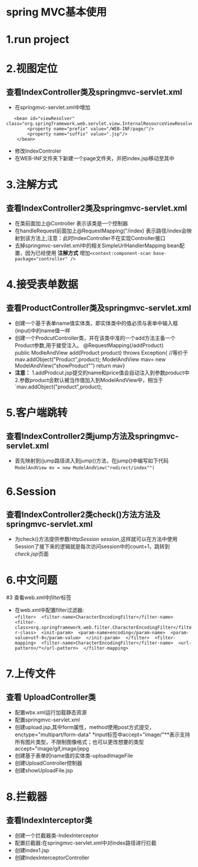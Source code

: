 # spring MVC基本使用
# 1.run project
# 2.视图定位
## 查看IndexController类及springmvc-servlet.xml
- 在springmvc-servlet.xml中增加
```
   <bean id="viewResolver" class="org.springframework.web.servlet.view.InternalResourceViewResolver">
        <property name="prefix" value="/WEB-INF/page/"/>
        <property name="suffix" value=".jsp"/>
    </bean>
```
- 修改IndexControler
- 在WEB-INF文件夹下新建一个page文件夹，并把index.jsp移动至其中

# 3.注解方式
## 查看IndexController2类及springmvc-servlet.xml
- 在类前面加上@Controller 表示该类是一个控制器
- 在handleRequest前面加上@RequestMapping("/index)
  表示路径/index会映射到该方法上,注意：此时IndexController不在实现Controller接口
- 去掉springmvc-servilet.xml中的相关SimpleUrlHandlerMapping bean配置，因为已经使用 **注解方式**
  增加```<context:component-scan base-package="controller" />``` 

# 4.接受表单数据
## 查看ProductController类及springmvc-servlet.xml
- 创建一个基于表单name值实体类，即实体类中的值必须与表单中输入框(input)中的name值一样
- 创建一个ProdcutController类，并在该类中准的一个add方法主备一个Product参数,用于接受注入。 
@RequestMapping(/addProduct)  
 public ModleAndView add(Product product) throws Exception{
    //等价于mav.addObject("Product",product);
    ModelAndView mav= new ModelAndView("showProduct"") 
    return mav}
- **注意：**  1.addProdcut.jsp提交的name和price值会自动注入到参数product中  
             2.参数product会默认被当作值加入到ModelAndView中，相当于`mav.addObject("product",product);

# 5.客户端跳转
## 查看IndexController2类jump方法及springmvc-servlet.xml
- 首先映射到/jump路径进入到jump()方法，在jump()中编写如下代码  `ModelAndView mv = new ModelAndView("redirect/index"")`

# 6.Session
## 查看IndexController2类check()方法方法及springmvc-servlet.xml
- 为check()方法提供参数*HttpSession session*,这样就可以在方法中使用Session了接下来的逻辑就是每次访问session中的count+1，跳转到*check.jsp*页面

# 6.中文问题
#3 查看web.xml中*filter*标签
- 在web.xml中配置filter过滤器:<br>```<filter> 
                                   <filter-name>CharacterEncodingFilter</filter-name> 
                                   <filter-class>org.springframework.web.filter.CharacterEncodingFilter</filter-class> 
                                   <init-param> 
                                       <param-name>encoding</param-name> 
                                       <param-value>utf-8</param-value> 
                                   </init-param> 
                               </filter> 
                               <filter-mapping> 
                                   <filter-name>CharacterEncodingFilter</filter-name> 
                                   <url-pattern>/*</url-pattern> 
                               </filter-mapping>    ```
# 7.上传文件
## 查看 UploadController类
- 配置wbx.xml运行加载静态资源
- 配置springmvc-servlet.xml
- 创建upload.jsp,其中form属性，method使用post方式提交，enctype="multipart/form-data"
  *input标签中accept="image/"**表示支持所有图片类型，不限制图像格式；也可以更改想要的类型accept="image/gif,image/jepg
- 创建基于表单的name值的实体类-uploadImageFile
- 创建UploadController控制器
- 创建showUploadFile.jsp

# 8.拦截器
## 查看IndexInterceptor类
- 创建一个拦截器类-IndexInterceptor
- 配置拦截器:在springmvc-servlet.xml中对index路径进行拦截
- 创建index1.jsp
- 创建IndexInterceptorController


